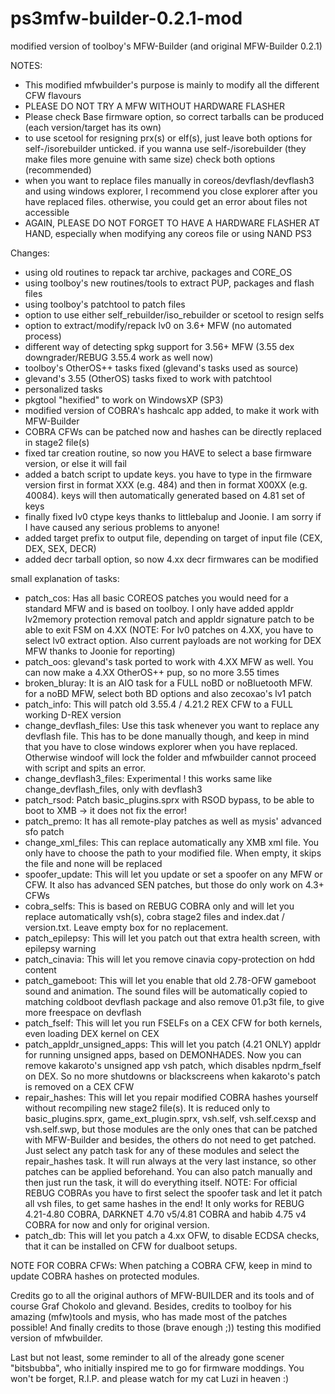 # ps3mfw-builder-0.2.1-mod
modified version of toolboy's MFW-Builder (and original MFW-Builder 0.2.1)

NOTES:
- This modified mfwbuilder's purpose is mainly to modify all the different CFW flavours
- PLEASE DO NOT TRY A MFW WITHOUT HARDWARE FLASHER
- Please check Base firmware option, so correct tarballs can be produced (each version/target has its own)
- to use scetool for resigning prx(s) or elf(s), just leave both options for self-/isorebuilder unticked. if you wanna use
self-/isorebuilder (they make files more genuine with same size) check both options (recommended)
- when you want to replace files manually in coreos/devflash/devflash3 and using windows explorer, I recommend you close explorer
after you have replaced files. otherwise, you could get an error about files not accessible
- AGAIN, PLEASE DO NOT FORGET TO HAVE A HARDWARE FLASHER AT HAND, especially when modifying any coreos file or using
NAND PS3

Changes:

- using old routines to repack tar archive, packages and CORE_OS
- using toolboy's new routines/tools to extract PUP, packages and flash files
- using toolboy's patchtool to patch files
- option to use either self_rebuilder/iso_rebuilder or scetool to resign selfs
- option to extract/modify/repack lv0 on 3.6+ MFW (no automated process)
- different way of detecting spkg support for 3.56+ MFW (3.55 dex downgrader/REBUG 3.55.4 work as well now)
- toolboy's OtherOS++ tasks fixed (glevand's tasks used as source)
- glevand's 3.55 (OtherOS) tasks fixed to work with patchtool
- personalized tasks
- pkgtool "hexified" to work on WindowsXP (SP3)
- modified version of COBRA's hashcalc app added, to make it work with MFW-Builder
- COBRA CFWs can be patched now and hashes can be directly replaced in stage2 file(s)
- fixed tar creation routine, so now you HAVE to select a base firmware version, or else it will fail
- added a batch script to update keys. you have to type in the firmware version first in format XXX (e.g. 484)
  and then in format X00XX (e.g. 40084). keys will then automatically generated based on 4.81 set of keys
- finally fixed lv0 ctype keys thanks to littlebalup and Joonie. I am sorry if I have caused any serious problems to anyone!
- added target prefix to output file, depending on target of input file (CEX, DEX, SEX, DECR)
- added decr tarball option, so now 4.xx decr firmwares can be modified
  
small explanation of tasks:
- patch_cos: Has all basic COREOS patches you would need for a standard MFW and is based on toolboy. I only have added appldr lv2memory protection removal patch and appldr signature patch to be able to exit FSM on 4.XX (NOTE: For lv0 patches on 4.XX, you have to select lv0 extract option. Also current payloads are not working for DEX MFW thanks to Joonie for reporting)
- patch_oos: glevand's task ported to work with 4.XX MFW as well. You can now make a 4.XX OtherOS++ pup, so no more 3.55 times
- broken_bluray: It is an AIO task for a FULL noBD or noBluetooth MFW. for a noBD MFW, select both BD options and also zecoxao's lv1 patch
- patch_info: This will patch old 3.55.4 / 4.21.2 REX CFW to a FULL working D-REX version
- change_devflash_files: Use this task whenever you want to replace any devflash file. This has to be done manually though, and keep in mind that you have to close windows explorer when you have replaced. Otherwise windoof will lock the folder and mfwbuilder cannot proceed with script and spits an error.
- change_devflash3_files: Experimental ! this works same like change_devflash_files, only with devflash3
- patch_rsod: Patch basic_plugins.sprx with RSOD bypass, to be able to boot to XMB -> it does not fix the error!
- patch_premo: It has all remote-play patches as well as mysis' advanced sfo patch
- change_xml_files: This can replace automatically any XMB xml file. You only have to choose the path to your modified file. When empty, it skips the file and none will be replaced
- spoofer_update: This will let you update or set a spoofer on any MFW or CFW. It also has advanced SEN patches, but those do only work on 4.3+ CFWs
- cobra_selfs: This is based on REBUG COBRA only and will let you replace automatically vsh(s), cobra stage2 files and index.dat / version.txt. Leave empty box for no replacement.
- patch_epilepsy: This will let you patch out that extra health screen, with epilepsy warning
- patch_cinavia: This will let you remove cinavia copy-protection on hdd content
- patch_gameboot: This will let you enable that old 2.78-OFW gameboot sound and animation. The sound files will be automatically copied to matching coldboot devflash package and also remove 01.p3t file, to give more freespace on devflash
- patch_fself: This will let you run FSELFs on a CEX CFW for both kernels, even loading DEX kernel on CEX
- patch_appldr_unsigned_apps: This will let you patch (4.21 ONLY) appldr for running unsigned apps, based on DEMONHADES. Now you can remove kakaroto's unsigned app vsh patch, which disables npdrm_fself on DEX. So no more shutdowns or blackscreens when kakaroto's patch is removed on a CEX CFW
- repair_hashes: This will let you repair modified COBRA hashes yourself without recompiling new stage2 file(s). It is reduced only to basic_plugins.sprx, game_ext_plugin.sprx, vsh.self, vsh.self.cexsp and vsh.self.swp, but those modules are the only ones that can be patched with MFW-Builder and besides, the others do not need to get patched. Just select any patch task for any of these modules and select the repair_hashes task. It will run always at the very last instance, so other patches can be applied beforehand. You can also patch manually and then just run the task, it will do everything itself. NOTE: For official REBUG COBRAs you have to first select the spoofer task and let it patch all vsh files, to get same hashes in the end! It only works for REBUG 4.21-4.80 COBRA, DARKNET 4.70 v5/4.81 COBRA and habib 4.75 v4 COBRA for now and only for original version.
- patch_db: This will let you patch a 4.xx OFW, to disable ECDSA checks, that it can be installed on CFW for dualboot setups.

NOTE FOR COBRA CFWs:
When patching a COBRA CFW, keep in mind to update COBRA hashes on protected modules.

Credits go to all the original authors of MFW-BUILDER and its tools and of course Graf Chokolo and glevand. Besides, credits to toolboy for his amazing (mfw)tools and mysis, who has made most of the patches possible! And finally credits to those (brave enough ;)) testing this modified version of mfwbuilder.

Last but not least, some reminder to all of the already gone scener "bitsbubba", who initially inspired me to go for firmware moddings. You won't be forget, R.I.P. and please watch for my cat Luzi in heaven :) 
